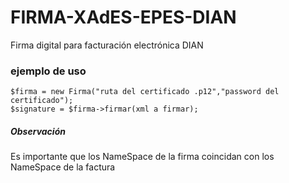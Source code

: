 # FIRMA-XAdES-EPES-DIAN
Firma digital para facturación electrónica DIAN

<h3>ejemplo de uso</h3>

 ````$firma = new Firma("ruta del certificado .p12","password del certificado"); ```` <br>
 ````$signature = $firma->firmar(xml a firmar); ````

<h5>Observación</h5>
Es importante que los NameSpace de la firma coincidan con los NameSpace de la factura

